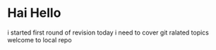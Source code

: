 # Hai Hello 
i started first round of revision
today i need to cover git ralated topics
welcome to local repo
